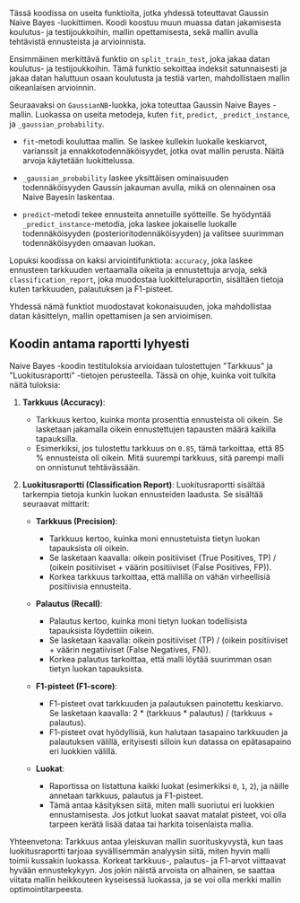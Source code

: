 Tässä koodissa on useita funktioita, jotka yhdessä toteuttavat Gaussin Naive Bayes -luokittimen. Koodi koostuu muun muassa datan jakamisesta koulutus- ja testijoukkoihin, mallin opettamisesta, sekä mallin avulla tehtävistä ennusteista ja arvioinnista.

Ensimmäinen merkittävä funktio on `split_train_test`, joka jakaa datan koulutus- ja testijoukkoihin. Tämä funktio sekoittaa indeksit satunnaisesti ja jakaa datan haluttuun osaan koulutusta ja testiä varten, mahdollistaen mallin oikeanlaisen arvioinnin.

Seuraavaksi on `GaussianNB`-luokka, joka toteuttaa Gaussin Naive Bayes -mallin. Luokassa on useita metodeja, kuten `fit`, `predict`, `_predict_instance`, ja `_gaussian_probability`. 

- `fit`-metodi kouluttaa mallin. Se laskee kullekin luokalle keskiarvot, varianssit ja ennakkotodennäköisyydet, jotka ovat mallin perusta. Näitä arvoja käytetään luokittelussa.
  
- `_gaussian_probability` laskee yksittäisen ominaisuuden todennäköisyyden Gaussin jakauman avulla, mikä on olennainen osa Naive Bayesin laskentaa.

- `predict`-metodi tekee ennusteita annetuille syötteille. Se hyödyntää `_predict_instance`-metodia, joka laskee jokaiselle luokalle todennäköisyyden (posterioritodennäköisyyden) ja valitsee suurimman todennäköisyyden omaavan luokan.

Lopuksi koodissa on kaksi arviointifunktiota: `accuracy`, joka laskee ennusteen tarkkuuden vertaamalla oikeita ja ennustettuja arvoja, sekä `classification_report`, joka muodostaa luokitteluraportin, sisältäen tietoja kuten tarkkuuden, palautuksen ja F1-pisteet.

Yhdessä nämä funktiot muodostavat kokonaisuuden, joka mahdollistaa datan käsittelyn, mallin opettamisen ja sen arvioimisen.

## Koodin antama raportti lyhyesti

Naive Bayes -koodin testituloksia arvioidaan tulostettujen "Tarkkuus" ja "Luokitusraportti" -tietojen perusteella. Tässä on ohje, kuinka voit tulkita näitä tuloksia:

1. **Tarkkuus (Accuracy)**:
   - Tarkkuus kertoo, kuinka monta prosenttia ennusteista oli oikein. Se lasketaan jakamalla oikein ennustettujen tapausten määrä kaikilla tapauksilla.
   - Esimerkiksi, jos tulostettu tarkkuus on `0.85`, tämä tarkoittaa, että 85 % ennusteista oli oikein. Mitä suurempi tarkkuus, sitä parempi malli on onnistunut tehtävässään.

2. **Luokitusraportti (Classification Report)**:
   Luokitusraportti sisältää tarkempia tietoja kunkin luokan ennusteiden laadusta. Se sisältää seuraavat mittarit:

   - **Tarkkuus (Precision)**:
     - Tarkkuus kertoo, kuinka moni ennustetuista tietyn luokan tapauksista oli oikein.
     - Se lasketaan kaavalla: oikein positiiviset (True Positives, TP) / (oikein positiiviset + väärin positiiviset (False Positives, FP)).
     - Korkea tarkkuus tarkoittaa, että mallilla on vähän virheellisiä positiivisia ennusteita.

   - **Palautus (Recall)**:
     - Palautus kertoo, kuinka moni tietyn luokan todellisista tapauksista löydettiin oikein.
     - Se lasketaan kaavalla: oikein positiiviset (TP) / (oikein positiiviset + väärin negatiiviset (False Negatives, FN)).
     - Korkea palautus tarkoittaa, että malli löytää suurimman osan tietyn luokan tapauksista.

   - **F1-pisteet (F1-score)**:
     - F1-pisteet ovat tarkkuuden ja palautuksen painotettu keskiarvo. Se lasketaan kaavalla: 2 * (tarkkuus * palautus) / (tarkkuus + palautus).
     - F1-pisteet ovat hyödyllisiä, kun halutaan tasapaino tarkkuuden ja palautuksen välillä, erityisesti silloin kun datassa on epätasapaino eri luokkien välillä.

   - **Luokat**:
     - Raportissa on listattuna kaikki luokat (esimerkiksi `0`, `1`, `2`), ja näille annetaan tarkkuus, palautus ja F1-pisteet.
     - Tämä antaa käsityksen siitä, miten malli suoriutui eri luokkien ennustamisesta. Jos jotkut luokat saavat matalat pisteet, voi olla tarpeen kerätä lisää dataa tai harkita toisenlaista mallia.

Yhteenvetona: Tarkkuus antaa yleiskuvan mallin suorituskyvystä, kun taas luokitusraportti tarjoaa syvällisemmän analyysin siitä, miten hyvin malli toimii kussakin luokassa. Korkeat tarkkuus-, palautus- ja F1-arvot viittaavat hyvään ennustekykyyn. Jos jokin näistä arvoista on alhainen, se saattaa viitata mallin heikkouteen kyseisessä luokassa, ja se voi olla merkki mallin optimointitarpeesta.